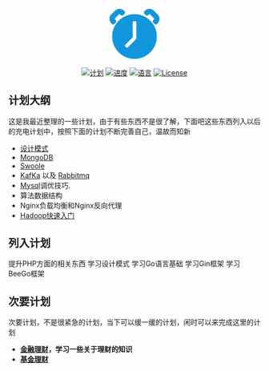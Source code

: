 <p align="center"><img src="docs/static/svg/plan.svg" width="100"></p>

<p align="center">
<a href="#"><img src="https://img.shields.io/badge/%E8%AE%A1-%E5%88%92-green?logo=symantec&style=plastic" alt="计划"></a>
<a href="#"><img src="https://img.shields.io/badge/%E8%BF%9B%E5%BA%A6-0%25-brightgreen" alt="进度"></a>
<a href="#"><img src="https://img.shields.io/badge/%E8%AF%AD%E8%A8%80-markdown-blue" alt="语言"></a>
<a href="#"><img src="https://img.shields.io/badge/License-MIT-red" alt="License"></a>
</p>

## 计划大纲

这是我最近整理的一些计划，由于有些东西不是很了解，下面吧这些东西列入以后的充电计划中，按照下面的计划不断完善自己，温故而知新

- [设计模式](https://laravel.com/docs/routing)
- [MongoDB](MongoDB/readme.md)
- [Swoole](https://laravel.com/docs/container)
- [KafKa](https://laravel.com/docs/session) 以及 [Rabbitmq](https://laravel.com/docs/cache) 
- [Mysql](https://laravel.com/docs/eloquent)调优技巧.
- 算法数据结构
- Nginx负载均衡和Nginx反向代理
- [Hadoop快速入门](https://hadoop.apache.org/docs/r1.0.4/cn/quickstart.html)

## 列入计划

提升PHP方面的相关东西
学习设计模式
学习Go语言基础
学习Gin框架
学习BeeGo框架

## 次要计划

次要计划，不是很紧急的计划，当下可以缓一缓的计划，闲时可以来完成这里的计划

- **[金融理财](http://blog.54zm.com/)，学习一些关于理财的知识**
- **[基金理财](http://blog.54zm.com/)**

